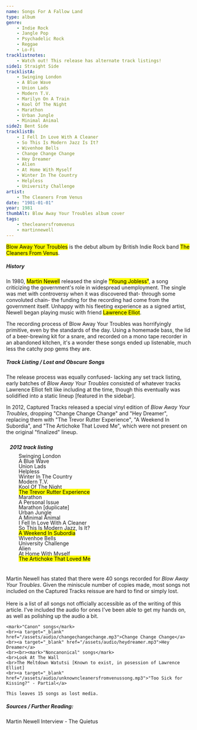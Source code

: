 ```yaml
---
name: Songs For A Fallow Land
type: album
genre:
    - Indie Rock
    - Jangle Pop
    - Psychadelic Rock
    - Reggae
    - Lo-Fi
tracklistnotes:
    - Watch out! This release has alternate track listings!
side1: Straight Side
tracklistA:
    - Swinging London
    - A Blue Wave
    - Union Lads
    - Modern T.V.
    - Marilyn On A Train
    - Kool Of The Night
    - Marathon
    - Urban Jungle
    - Minimal Animal
side2: Bent Side
tracklistB:
    - I Fell In Love With A Cleaner
    - So This Is Modern Jazz Is It?
    - Wivenhoe Bells
    - Change Change Change
    - Hey Dreamer
    - Alien
    - At Home With Myself
    - Winter In The Country
    - Helpless
    - University Challenge
artist:
    - The Cleaners From Venus
date: "1981-01-01"
year: 1981
thumbAlt: Blow Away Your Troubles album cover
tags:
    - thecleanersfromvenus
    - martinnewell
---
```


<mark>Blow Away Your Troubles</mark> is the debut album by British Indie Rock band <mark>The Cleaners From Venus</mark>.



##### History

In 1980, <mark>Martin Newell</mark> released the single <mark>"Young Jobless"</mark>, a song criticizing the government's role in widespread unemployment. The single was met with controversy when it was discovered that- through some convoluted chain- the funding for the recording had come from the government itself. Unhappy with his fleeting experience as a signed artist, Newell began playing music with friend <mark>Lawrence Elliot</mark>.



The recording process of Blow Away Your Troubles was horrifyingly primitive, even by the standards of the day. Using a homemade bass, the lid of a beer-brewing kit for a snare, and recorded on a mono tape recorder in an abandoned kitchen, it's a wonder these songs ended up listenable, much less the catchy pop gems they are.



##### Track Listing / Lost and Obscure Songs 


The release process was equally confused- lacking any set track listing, early batches of *Blow Away Your Troubles* consisted of whatever tracks Lawrence Elliot felt like including at the time, though this eventually was solidified into a static lineup \[featured in the sidebar]. 



In 2012, Captured Tracks released a special vinyl edition of *Blow Away Your Troubles*, dropping "Change Change Change" and "Hey Dreamer", replacing them with "The Trevor Rutter Experience", "A Weekend In Subordia", and "The Artichoke That Loved Me", which were not present on the original "finalized" lineup. 



<div style="line-height: 0%; margin-left: 2%;" class="row">
	<div class="one-quarter column">
       <h5>2012 track listing</h5>
       <nl>
            <ul>Swinging London</ul>
            <ul>A Blue Wave</ul>
            <ul>Union Lads</ul>
            <ul>Helpless</ul>
            <ul>Winter In The Country</ul>
            <ul>Modern T.V.</ul>
            <ul>Kool Of The Night</ul>
            <ul><mark>The Trevor Rutter Experience</mark></ul>
            <ul>Marathon</ul>
            <ul>A Personal Issue</ul>
            <ul>Marathon [duplicate]</ul>
            <ul>Urban Jungle</ul>
            <ul>A Minimal Animal</ul>
            <ul>I Fell In Love With A Cleaner</ul>
            <ul>So This Is Modern Jazz, Is It?</ul>
            <ul><mark>A Weekend In Subordia</mark></ul>
            <ul>Wivenhoe Bells</ul>
            <ul>University Challenge</ul>
            <ul>Alien</ul>
            <ul>At Home With Myself</ul>
            <ul><mark>The Artichoke That Loved Me</mark></ul>
       </nl>
    </div>
</div>
<br>
<p>Martin Newell has stated that there were 40 songs recorded for <i>Blow Away Your Troubles</i>. Given the miniscule number of
    copies made, most songs not included on the Captured Tracks reissue are hard to find or simply lost. 
    <br><br>
    Here is a list of all songs not officially accessible as of the writing of this article. I've included the audio for ones I've been able to get my hands on, as well as polishing up the audio a bit.

    <mark>"Canon" songs</mark>
    <br><a target="_blank" href="/assets/audio/changechangechange.mp3">Change Change Change</a>
    <br><a target="_blank" href="/assets/audio/heydreamer.mp3">Hey Dreamer</a>
    <br><br><mark>"Noncanonical" songs</mark>
    <br>Look At The Wall
    <br>The Meltdown Watutsi [Known to exist, in posession of Lawrence Elliot]
    <br><a target="_blank" href="/assets/audio/unknowncleanersfromvenussong.mp3">"Too Sick for Kissing?" - Partial</a>

    This leaves 15 songs as lost media. 

</p>


##### Sources / Further Reading:

Martin Newell Interview - The Quietus


